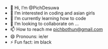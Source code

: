 - 👋 Hi, I’m @PichDesuwa
- 👀 I’m interested in coding and asian girls
- 🌱 I’m currently learning how to code
- 💞️ I’m looking to collaborate on ...
- 📫 How to reach me pichbothun@gmail.com
- 😄 Pronouns: ie/er
- ⚡ Fun fact: im black

<!---
PichDesuwa/PichDesuwa is a ✨ special ✨ repository because its `README.md` (this file) appears on your GitHub profile.
You can click the Preview link to take a look at your changes.
--->

